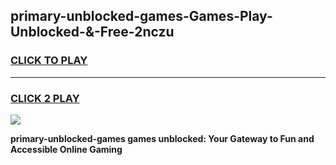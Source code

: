 
## primary-unblocked-games-Games-Play-Unblocked-&-Free-2nczu
<h3>
<a href="https://premium76.site?title=primary-unblocked-games&ref=24A">CLICK TO PLAY</a></h3>
<hr>

<h3>
<a href="https://premium76.site?title=primary-unblocked-games&ref=24A">CLICK 2 PLAY</a>
  
</h3>

<a href="https://premium76.site?title=primary-unblocked-games&ref=24A"><img src="https://clearcache.store/games.png"></a>


**primary-unblocked-games games unblocked: Your Gateway to Fun and Accessible Online Gaming**
